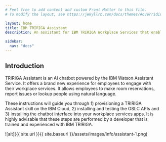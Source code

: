 ```yaml
---
# Feel free to add content and custom Front Matter to this file.
# To modify the layout, see https://jekyllrb.com/docs/themes/#overriding-theme-defaults

layout: home
title: IBM TRIRIGA Assistant
description: An assistant for IBM TRIRIGA Workplace Services that enables users to book rooms, make service requests, locate people/places and ask questions with an AI assistant!

sidebar:
  nav: "docs"
---
```


## Introduction

TRIRIGA Assistant is an AI chatbot powered by the IBM Watson Assistant Service. It offers a brand new experience for employees to engage with their workplace services. It allows employees to make room reservations, report issues or lookup people using natural language.  

These instructions will guide you through 1)  provisioning a TRIRIGA Assistant skill on the IBM Cloud, 2) installing and testing the OSLC APIs and 3) installing the chatbot interface into your workplace services apps. It is highly advisable that these steps are performed by a developer that is trained and experienced with IBM TRIRIGA.

![alt]({{ site.url }}{{ site.baseurl }}/assets/images/info/assistant-1.png)

